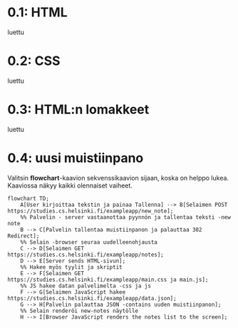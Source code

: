 # 0.1: HTML
luettu

# 0.2: CSS
luettu

# 0.3: HTML:n lomakkeet
luettu

# 0.4: uusi muistiinpano

Valitsin **flowchart**-kaavion sekvenssikaavion sijaan, koska on helppo lukea. Kaaviossa näkyy kaikki olennaiset vaiheet.

```mermaid
flowchart TD;
    A[User kirjoittaa tekstin ja painaa Tallenna] --> B[Selaimen POST https://studies.cs.helsinki.fi/exampleapp/new_note];
    %% Palvelin - server vastaanottaa pyynnön ja tallentaa teksti -new note
    B --> C[Palvelin tallentaa muistiinpanon ja palauttaa 302 Redirect];
    %% Selain -browser seuraa uudelleenohjausta
    C --> D[Selaimen GET https://studies.cs.helsinki.fi/exampleapp/notes];
    D --> E[Server sends HTML-sivun];
    %% Hakee myös tyylit ja skriptit
    E --> F[Selaimen GET https://studies.cs.helsinki.fi/exampleapp/main.css ja main.js];
    %% JS hakee datan palvelimelta -css ja js
    F --> G[Selaimen JavaScript hakee https://studies.cs.helsinki.fi/exampleapp/data.json];
    G --> H[Palvelin palauttaa JSON -contains uuden muistiinpanon];
    %% Selain renderöi new-notes näytölle
    H --> I[Browser JavaScript renders the notes list to the screen];
```